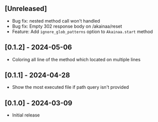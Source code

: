 ## [Unreleased]

- Bug fix: nested method call won't handled
- Bug fix: Empty 302 response body on /akainaa/reset
- Feature: Add `ignore_glob_patterns` option to `Akainaa.start` method

## [0.1.2] - 2024-05-06

- Coloring all line of the method which located on multiple lines

## [0.1.1] - 2024-04-28

- Show the most executed file if path query isn't provided

## [0.1.0] - 2024-03-09

- Initial release
